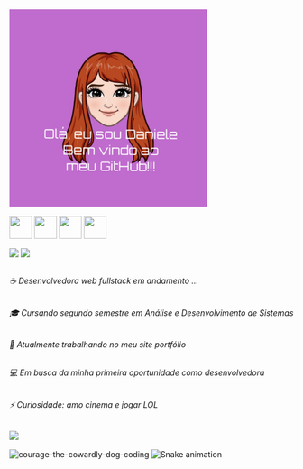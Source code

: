 <img src="BE2ABFB2-BA1D-46F0-AFE1-DFB928EB795D.jpeg" width="350" heigh="350"/>

<img src="https://cdn.jsdelivr.net/gh/devicons/devicon/icons/html5/html5-plain-wordmark.svg" width="40" height="40"/>  <img src="https://cdn.jsdelivr.net/gh/devicons/devicon/icons/css3/css3-plain-wordmark.svg" width="40" height="40" />  <img src="https://cdn.jsdelivr.net/gh/devicons/devicon/icons/javascript/javascript-original.svg" width="40" height="40"/>  <img src="https://cdn.jsdelivr.net/gh/devicons/devicon/icons/wordpress/wordpress-plain-wordmark.svg" width="40" height="40"/>

<div>
     <a href = "mailto:danyelly_mell@hotmail.com"><img src="https://img.shields.io/badge/-Gmail-%23333?style=for-the-badge&logo=gmail&logoColor=white" target="_blank"></a>
  <a href="https://www.linkedin.com/in/daniele-flaviane-santos-almeida/" target="_blank"><img src="https://img.shields.io/badge/-LinkedIn-%230077B5?style=for-the-badge&logo=linkedin&logoColor=white" target="_blank"></a> 
</div>

##

###### ☕ Desenvolvedora web fullstack em andamento ...                
###### 🎓 Cursando segundo semestre em Análise e Desenvolvimento de Sistemas
###### 🌱 Atualmente trabalhando no meu site portfólio </div>
###### 💻 Em busca da minha primeira oportunidade como desenvolvedora 
###### ⚡ Curiosidade: amo cinema e jogar LOL 
##

<div>
          <a href="https://github.com/Daniflav94"></a>
<img height="180em" src="https://github-readme-stats.vercel.app/api/top-langs/?username=Daniflav94&layout=compact&langs_count=7&theme=dracula"/>
</div>



 ![courage-the-cowardly-dog-coding](https://user-images.githubusercontent.com/99519903/172457488-76949708-ce97-4291-8f09-1cb4b0dafbfd.gif) 
 ![Snake animation](https://github.com/Daniflav94/Daniflav94/blob/output/github-contribution-grid-snake.svg)






          
